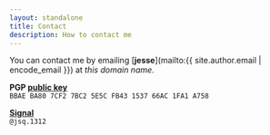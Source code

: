 ```yaml
---
layout: standalone
title: Contact
description: How to contact me
---
```


You can contact me by emailing [**jesse**](mailto:{{ site.author.email | encode_email }}) at *this domain name*.

**PGP [public key](/squires-pgp.asc)**<br/>`BBAE BA80 7CF2 7BC2 5E5C FB43 1537 66AC 1FA1 A758`

[**Signal**](https://signal.org)<br/>`@jsq.1312`
